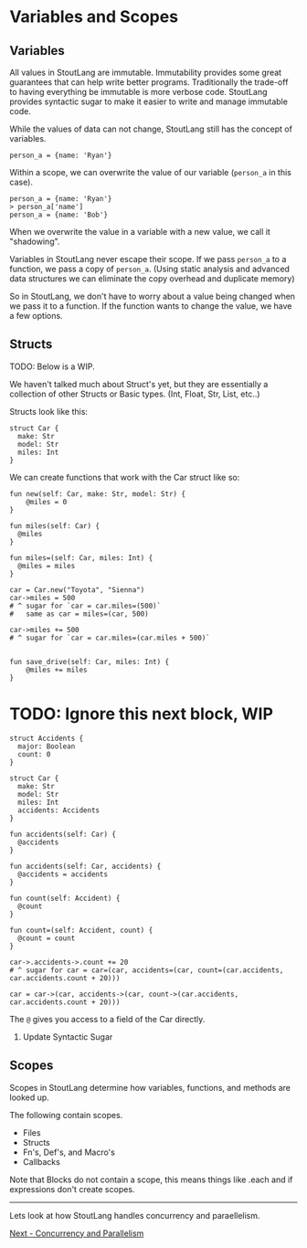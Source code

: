 # Variables and Scopes

## Variables

All values in StoutLang are immutable. Immutability provides some great guarantees that can help write better programs. Traditionally the trade-off to having everything be immutable is more verbose code. StoutLang provides syntactic sugar to make it easier to write and manage immutable code.

While the values of data can not change, StoutLang still has the concept of variables.

```
person_a = {name: 'Ryan'}
```

Within a scope, we can overwrite the value of our variable (`person_a` in this case).

```
person_a = {name: 'Ryan'}
> person_a['name']
person_a = {name: 'Bob'}
```

When we overwrite the value in a variable with a new value, we call it "shadowing".

Variables in StoutLang never escape their scope. If we pass `person_a` to a function, we pass a copy of `person_a`. (Using static analysis and advanced data structures we can eliminate the copy overhead and duplicate memory)

So in StoutLang, we don't have to worry about a value being changed when we pass it to a function. If the function wants to change the value, we have a few options.

## Structs

TODO: Below is a WIP.

We haven't talked much about Struct's yet, but they are essentially a collection of other Structs or Basic types. (Int, Float, Str, List, etc..)

Structs look like this:

```
struct Car {
  make: Str
  model: Str
  miles: Int
}
```

We can create functions that work with the Car struct like so:

```
fun new(self: Car, make: Str, model: Str) {
    @miles = 0
}

fun miles(self: Car) {
  @miles
}

fun miles=(self: Car, miles: Int) {
  @miles = miles
}

car = Car.new("Toyota", "Sienna")
car->miles = 500
# ^ sugar for `car = car.miles=(500)`
#   same as car = miles=(car, 500)

car->miles += 500
# ^ sugar for `car = car.miles=(car.miles + 500)`


fun save_drive(self: Car, miles: Int) {
    @miles += miles
}
```



# TODO: Ignore this next block, WIP
```
struct Accidents {
  major: Boolean
  count: 0
}

struct Car {
  make: Str
  model: Str
  miles: Int
  accidents: Accidents
}

fun accidents(self: Car) {
  @accidents
}

fun accidents(self: Car, accidents) {
  @accidents = accidents
}

fun count(self: Accident) {
  @count
}

fun count=(self: Accident, count) {
  @count = count
}

car->.accidents->.count += 20
# ^ sugar for car = car=(car, accidents=(car, count=(car.accidents, car.accidents.count + 20)))

car = car->(car, accidents->(car, count->(car.accidents, car.accidents.count + 20)))

```

The `@` gives you access to a field of the Car directly.



1. Update Syntactic Sugar



## Scopes

Scopes in StoutLang determine how variables, functions, and methods are looked up.

The following contain scopes.

- Files
- Structs
- Fn's, Def's, and Macro's
- Callbacks

Note that Blocks do not contain a scope, this means things like .each and if expressions don't create scopes.

---

Lets look at how StoutLang handles concurrency and paraellelism.

[Next - Concurrency and Parallelism](parallelism.md)